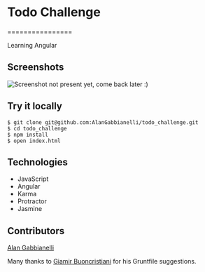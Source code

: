 # Todo Challenge
================

Learning Angular

Screenshots
-----------
![Screenshot not present yet, come back later :)](./images/screenshot_1.png?raw=true)

Try it locally
--------------
```
$ git clone git@github.com:AlanGabbianelli/todo_challenge.git
$ cd todo_challenge
$ npm install
$ open index.html
```

Technologies
-------------
- JavaScript
- Angular
- Karma
- Protractor
- Jasmine

Contributors
-------------
[Alan Gabbianelli](https://github.com/AlanGabbianelli)

Many thanks to [Giamir Buoncristiani](https://github.com/giamir) for his Gruntfile suggestions.
